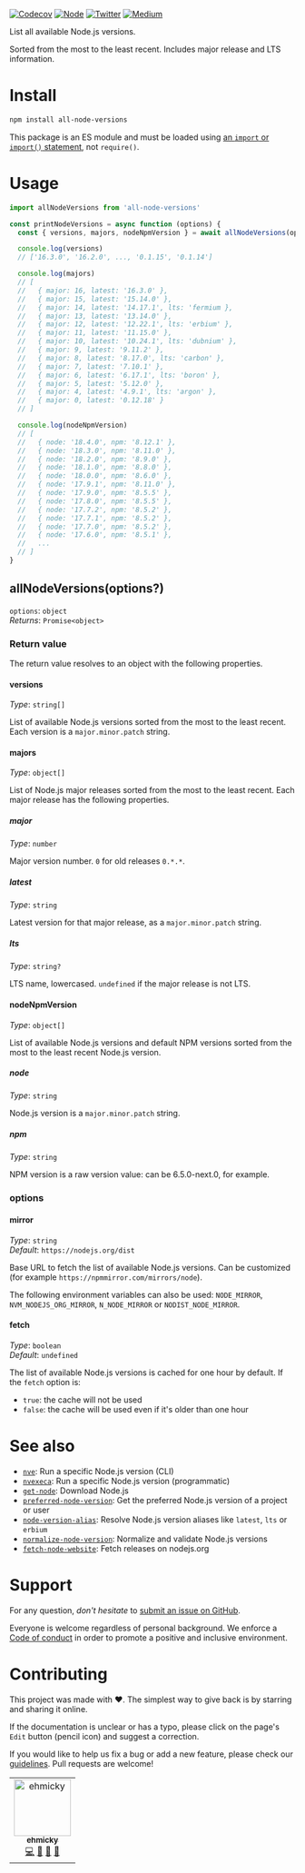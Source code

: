 [![Codecov](https://img.shields.io/codecov/c/github/ehmicky/all-node-versions.svg?label=tested&logo=codecov)](https://codecov.io/gh/ehmicky/all-node-versions)
[![Node](https://img.shields.io/node/v/all-node-versions.svg?logo=node.js)](https://www.npmjs.com/package/all-node-versions)
[![Twitter](https://img.shields.io/badge/%E2%80%8B-twitter-4cc61e.svg?logo=twitter)](https://twitter.com/intent/follow?screen_name=ehmicky)
[![Medium](https://img.shields.io/badge/%E2%80%8B-medium-4cc61e.svg?logo=medium)](https://medium.com/@ehmicky)

List all available Node.js versions.

Sorted from the most to the least recent. Includes major release and LTS
information.

# Install

```bash
npm install all-node-versions
```

This package is an ES module and must be loaded using
[an `import` or `import()` statement](https://gist.github.com/sindresorhus/a39789f98801d908bbc7ff3ecc99d99c),
not `require()`.

# Usage

<!-- Remove 'eslint-skip' once estree supports top-level await -->
<!-- eslint-skip -->

```js
import allNodeVersions from 'all-node-versions'

const printNodeVersions = async function (options) {
  const { versions, majors, nodeNpmVersion } = await allNodeVersions(options)

  console.log(versions)
  // ['16.3.0', '16.2.0', ..., '0.1.15', '0.1.14']

  console.log(majors)
  // [
  //   { major: 16, latest: '16.3.0' },
  //   { major: 15, latest: '15.14.0' },
  //   { major: 14, latest: '14.17.1', lts: 'fermium },
  //   { major: 13, latest: '13.14.0' },
  //   { major: 12, latest: '12.22.1', lts: 'erbium' },
  //   { major: 11, latest: '11.15.0' },
  //   { major: 10, latest: '10.24.1', lts: 'dubnium' },
  //   { major: 9, latest: '9.11.2' },
  //   { major: 8, latest: '8.17.0', lts: 'carbon' },
  //   { major: 7, latest: '7.10.1' },
  //   { major: 6, latest: '6.17.1', lts: 'boron' },
  //   { major: 5, latest: '5.12.0' },
  //   { major: 4, latest: '4.9.1', lts: 'argon' },
  //   { major: 0, latest: '0.12.18' }
  // ]

  console.log(nodeNpmVersion)
  // [
  //   { node: '18.4.0', npm: '8.12.1' },
  //   { node: '18.3.0', npm: '8.11.0' },
  //   { node: '18.2.0', npm: '8.9.0' },
  //   { node: '18.1.0', npm: '8.8.0' },
  //   { node: '18.0.0', npm: '8.6.0' },
  //   { node: '17.9.1', npm: '8.11.0' },
  //   { node: '17.9.0', npm: '8.5.5' },
  //   { node: '17.8.0', npm: '8.5.5' },
  //   { node: '17.7.2', npm: '8.5.2' },
  //   { node: '17.7.1', npm: '8.5.2' },
  //   { node: '17.7.0', npm: '8.5.2' },
  //   { node: '17.6.0', npm: '8.5.1' },
  //   ...
  // ]
}
```

## allNodeVersions(options?)

`options`: `object`\
_Returns_: `Promise<object>`

### Return value

The return value resolves to an object with the following properties.

#### versions

_Type_: `string[]`

List of available Node.js versions sorted from the most to the least recent.
Each version is a `major.minor.patch` string.

#### majors

_Type_: `object[]`

List of Node.js major releases sorted from the most to the least recent. Each
major release has the following properties.

##### major

_Type_: `number`

Major version number. `0` for old releases `0.*.*`.

##### latest

_Type_: `string`

Latest version for that major release, as a `major.minor.patch` string.

##### lts

_Type_: `string?`

LTS name, lowercased. `undefined` if the major release is not LTS.

#### nodeNpmVersion

_Type_: `object[]`

List of available Node.js versions and default NPM versions sorted from the most
to the least recent Node.js version.

##### node

_Type_: `string`

Node.js version is a `major.minor.patch` string.

##### npm

_Type_: `string`

NPM version is a raw version value: can be 6.5.0-next.0, for example.

### options

#### mirror

_Type_: `string`\
_Default_: `https://nodejs.org/dist`

Base URL to fetch the list of available Node.js versions. Can be customized (for
example `https://npmmirror.com/mirrors/node`).

The following environment variables can also be used: `NODE_MIRROR`,
`NVM_NODEJS_ORG_MIRROR`, `N_NODE_MIRROR` or `NODIST_NODE_MIRROR`.

#### fetch

_Type_: `boolean`\
_Default_: `undefined`

The list of available Node.js versions is cached for one hour by default. If the
`fetch` option is:

- `true`: the cache will not be used
- `false`: the cache will be used even if it's older than one hour

# See also

- [`nve`](https://github.com/ehmicky/nve): Run a specific Node.js version (CLI)
- [`nvexeca`](https://github.com/ehmicky/nve): Run a specific Node.js version
  (programmatic)
- [`get-node`](https://github.com/ehmicky/get-node): Download Node.js
- [`preferred-node-version`](https://github.com/ehmicky/preferred-node-version):
  Get the preferred Node.js version of a project or user
- [`node-version-alias`](https://github.com/ehmicky/node-version-alias): Resolve
  Node.js version aliases like `latest`, `lts` or `erbium`
- [`normalize-node-version`](https://github.com/ehmicky/normalize-node-version):
  Normalize and validate Node.js versions
- [`fetch-node-website`](https://github.com/ehmicky/fetch-node-website): Fetch
  releases on nodejs.org

# Support

For any question, _don't hesitate_ to [submit an issue on GitHub](../../issues).

Everyone is welcome regardless of personal background. We enforce a
[Code of conduct](CODE_OF_CONDUCT.md) in order to promote a positive and
inclusive environment.

# Contributing

This project was made with ❤️. The simplest way to give back is by starring and
sharing it online.

If the documentation is unclear or has a typo, please click on the page's `Edit`
button (pencil icon) and suggest a correction.

If you would like to help us fix a bug or add a new feature, please check our
[guidelines](CONTRIBUTING.md). Pull requests are welcome!

<!-- Thanks go to our wonderful contributors: -->

<!-- ALL-CONTRIBUTORS-LIST:START -->
<!-- prettier-ignore -->
<table><tr><td align="center"><a href="https://twitter.com/ehmicky"><img src="https://avatars2.githubusercontent.com/u/8136211?v=4" width="100px;" alt="ehmicky"/><br /><sub><b>ehmicky</b></sub></a><br /><a href="https://github.com/ehmicky/all-node-versions/commits?author=ehmicky" title="Code">💻</a> <a href="#design-ehmicky" title="Design">🎨</a> <a href="#ideas-ehmicky" title="Ideas, Planning, & Feedback">🤔</a> <a href="https://github.com/ehmicky/all-node-versions/commits?author=ehmicky" title="Documentation">📖</a></td></tr></table>

<!-- ALL-CONTRIBUTORS-LIST:END -->
